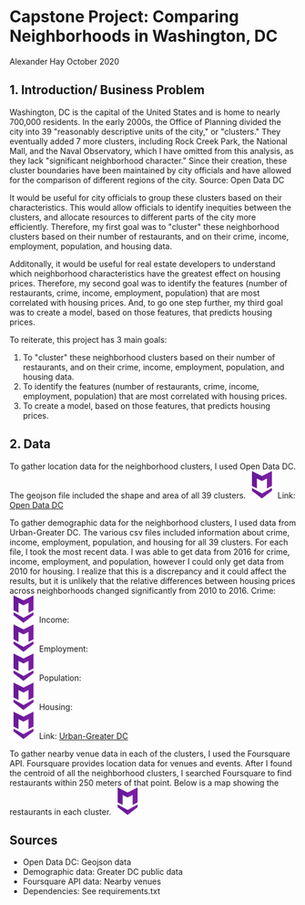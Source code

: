 # Capstone Project: Comparing Neighborhoods in Washington, DC
Alexander Hay
October 2020

## 1. Introduction/ Business Problem
Washington, DC is the capital of the United States and is home to nearly 700,000 residents. In the early 2000s, the Office of Planning divided the city into 39 "reasonably descriptive units of the city," or "clusters." They eventually added 7 more clusters, including Rock Creek Park, the National Mall, and the Naval Observatory, which I have omitted from this analysis, as they lack "significant neighborhood character." Since their creation, these cluster boundaries have been maintained by city officials and have allowed for the comparison of different regions of the city.
Source: Open Data DC

It would be useful for city officials to group these clusters based on their characteristics. This would allow officials to identify inequities between the clusters, and allocate resources to different parts of the city more efficiently. Therefore, my first goal was to "cluster" these neighborhood clusters based on their number of restaurants, and on their crime, income, employment, population, and housing data.

Additonally, it would be useful for real estate developers to understand which neighborhood characteristics have the greatest effect on housing prices. Therefore, my second goal was to identify the features (number of restaurants, crime, income, employment, population) that are most correlated with housing prices. And, to go one step further, my third goal was to create a model, based on those features, that predicts housing prices.

To reiterate, this project has 3 main goals:
1. To "cluster" these neighborhood clusters based on their number of restaurants, and on their crime, income, employment, population, and housing data.
2. To identify the features (number of restaurants, crime, income, employment, population) that are most correlated with housing prices.
3. To create a model, based on those features, that predicts housing prices.

## 2. Data
To gather location data for the neighborhood clusters, I used Open Data DC. The geojson file included the shape and area of all 39 clusters. 
![alt text](https://github.com/adam-p/markdown-here/raw/master/src/common/images/icon48.png "Logo Title Text 1")
Link: [Open Data DC](https://opendata.dc.gov/datasets/f6c703ebe2534fc3800609a07bad8f5b_17)

To gather demographic data for the neighborhood clusters, I used data from Urban-Greater DC. The various csv files included information about crime, income, employment, population, and housing for all 39 clusters. For each file, I took the most recent data. I was able to get data from 2016 for crime, income, employment, and population, however I could only get data from 2010 for housing. I realize that this is a discrepancy and it could affect the results, but it is unlikely that the relative differences between housing prices across neighborhoods changed significantly from 2010 to 2016.
Crime:<br>
![alt text](https://github.com/adam-p/markdown-here/raw/master/src/common/images/icon48.png "Logo Title Text 1")
Income:<br>
![alt text](https://github.com/adam-p/markdown-here/raw/master/src/common/images/icon48.png "Logo Title Text 1")
Employment:<br>
![alt text](https://github.com/adam-p/markdown-here/raw/master/src/common/images/icon48.png "Logo Title Text 1")
Population: <br>
![alt text](https://github.com/adam-p/markdown-here/raw/master/src/common/images/icon48.png "Logo Title Text 1")
Housing: <br>
![alt text](https://github.com/adam-p/markdown-here/raw/master/src/common/images/icon48.png "Logo Title Text 1")
Link: [Urban-Greater DC](https://greaterdc.urban.org/data-explorer?geography=cl17)

To gather nearby venue data in each of the clusters, I used the Foursquare API. Foursquare provides location data for venues and events. After I found the centroid of all the neighborhood clusters, I searched Foursquare to find restaurants within 250 meters of that point. Below is a map showing the restaurants in each cluster.
![alt text](https://github.com/adam-p/markdown-here/raw/master/src/common/images/icon48.png "Logo Title Text 1")

## Sources
- Open Data DC: Geojson data
- Demographic data: Greater DC public data
- Foursquare API data: Nearby venues
- Dependencies: See requirements.txt
